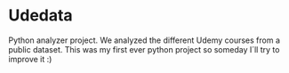 # Udedata
Python analyzer project. We analyzed the different Udemy courses from a public dataset.
This was my first ever python project so someday I´ll try to improve it :)
